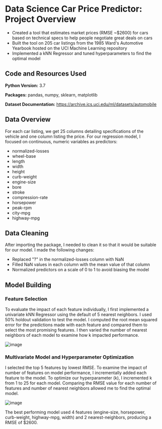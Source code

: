 # Data Science Car Price Predictor: Project Overview
- Created a tool that estimates market prices (RMSE ~$2600) for cars based on technical specs to help people negotiate great deals on cars
- Built the tool on 205 car listings from the 1985 Ward's Automotive Yearbook hosted on the UCI Machine Learning repository
- Implemented a kNN Regressor and tuned hyperparameters to find the optimal model

## Code and Resources Used
**Python Version:** 3.7

**Packages:** pandas, numpy, sklearn, matplotlib

**Dataset Documentation:** https://archive.ics.uci.edu/ml/datasets/automobile

## Data Overview
For each car listing, we get 25 columns detailing specifications of the vehicle and one column listing the price. For our regression model, I focused on continuous, numeric variables as predictors:
- normalized-losses
- wheel-base
- length
- width
- height
- curb-weight
- engine-size
- bore
- stroke
- compression-rate
- horsepower
- peak-rpm
- city-mpg
- highway-mpg

## Data Cleaning
After importing the package, I needed to clean it so that it would be suitable for our model. I made the following changes:
- Replaced "?" in the normalized-losses column with NaN
- Filled NaN values in each column with the mean value of that column
- Normalized predictors on a scale of 0 to 1 to avoid biasing the model

## Model Building
### Feature Selection
To evaluate the impact of each feature individually, I first implemented a univariate kNN Regressor using the default of 5 nearest neighbors. I used 50% holdout validation to test the model. I computed the root mean squared error for the predictions made with each feature and compared them to select the most promising features. I then varied the number of nearest neighbors of each model to examine how k impacted performance.

![image](https://user-images.githubusercontent.com/97380323/172740229-ae6f6095-652c-4c45-beb6-7962441010ac.png)

### Multivariate Model and Hyperparameter Optimization
I selected the top 5 features by lowest RMSE. To examine the impact of number of features on model performance, I incrementally added each feature to the model. To optimize our hyperparameter (k), I incremented k from 1 to 25 for each model. Comparing the RMSE value for each number of features and number of nearest neighbors allowed me to find the optimal model.

![image](https://user-images.githubusercontent.com/97380323/172740648-c234a53c-b7ac-4522-88c1-701b3779e06d.png)


The best performing model used 4 features (engine-size, horsepower, curb-weight, highway-mpg, width) and 2 nearest-neighbors, producing a RMSE of $2600.
